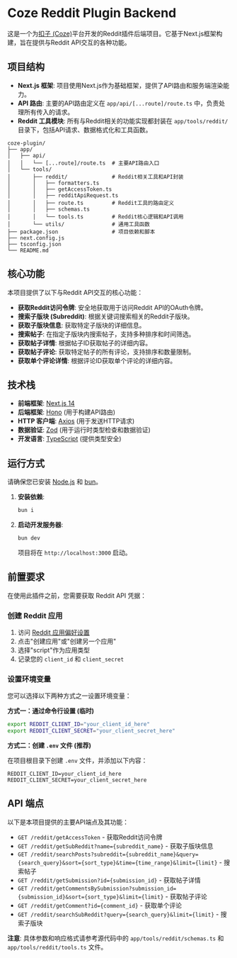 # Coze Reddit Plugin Backend

这是一个为[扣子 (Coze)](https://www.coze.cn/)平台开发的Reddit插件后端项目。它基于Next.js框架构建，旨在提供与Reddit API交互的各种功能。

## 项目结构

- **Next.js 框架**: 项目使用Next.js作为基础框架，提供了API路由和服务端渲染能力。
- **API 路由**: 主要的API路由定义在 `app/api/[...route]/route.ts` 中，负责处理所有传入的请求。
- **Reddit 工具模块**: 所有与Reddit相关的功能实现都封装在 `app/tools/reddit/` 目录下，包括API请求、数据格式化和工具函数。

```
coze-plugin/
├── app/
│   ├── api/
│   │   └── [...route]/route.ts  # 主要API路由入口
│   └── tools/
│       ├── reddit/              # Reddit相关工具和API封装
│       │   ├── formatters.ts
│       │   ├── getAccessToken.ts
│       │   ├── redditApiRequest.ts
│       │   ├── route.ts         # Reddit工具的路由定义
│       │   ├── schemas.ts
│       │   └── tools.ts         # Reddit核心逻辑和API调用
│       └── utils/               # 通用工具函数
├── package.json                 # 项目依赖和脚本
├── next.config.js
├── tsconfig.json
└── README.md
```

## 核心功能

本项目提供了以下与Reddit API交互的核心功能：

- **获取Reddit访问令牌**: 安全地获取用于访问Reddit API的OAuth令牌。
- **搜索子版块 (Subreddit)**: 根据关键词搜索相关的Reddit子版块。
- **获取子版块信息**: 获取特定子版块的详细信息。
- **搜索帖子**: 在指定子版块内搜索帖子，支持多种排序和时间筛选。
- **获取帖子详情**: 根据帖子ID获取帖子的详细内容。
- **获取帖子评论**: 获取特定帖子的所有评论，支持排序和数量限制。
- **获取单个评论详情**: 根据评论ID获取单个评论的详细内容。

## 技术栈

- **前端框架**: [Next.js 14](https://nextjs.org/)
- **后端框架**: [Hono](https://hono.dev/) (用于构建API路由)
- **HTTP 客户端**: [Axios](https://axios-http.com/) (用于发送HTTP请求)
- **数据验证**: [Zod](https://zod.dev/) (用于运行时类型检查和数据验证)
- **开发语言**: [TypeScript](https://www.typescriptlang.org/) (提供类型安全)

## 运行方式

请确保您已安装 [Node.js](https://nodejs.org/) 和 [bun](https://bun.com/)。

1. **安装依赖**: 
   ```bash
   bun i
   ```

2. **启动开发服务器**: 
   ```bash
   bun dev
   ```
   项目将在 `http://localhost:3000` 启动。

## 前置要求

在使用此插件之前，您需要获取 Reddit API 凭据：

### 创建 Reddit 应用

1. 访问 [Reddit 应用偏好设置](https://www.reddit.com/prefs/apps)
2. 点击"创建应用"或"创建另一个应用"
3. 选择"script"作为应用类型
4. 记录您的 `client_id` 和 `client_secret`

### 设置环境变量

您可以选择以下两种方式之一设置环境变量：

**方式一：通过命令行设置 (临时)**

```bash
export REDDIT_CLIENT_ID="your_client_id_here"
export REDDIT_CLIENT_SECRET="your_client_secret_here"
```

**方式二：创建 `.env` 文件 (推荐)**

在项目根目录下创建 `.env` 文件，并添加以下内容：

```
REDDIT_CLIENT_ID=your_client_id_here
REDDIT_CLIENT_SECRET=your_client_secret_here
```

## API 端点

以下是本项目提供的主要API端点及其功能：

- `GET /reddit/getAccessToken` - 获取Reddit访问令牌
- `GET /reddit/getSubReddit?name={subreddit_name}` - 获取子版块信息
- `GET /reddit/searchPosts?subreddit={subreddit_name}&query={search_query}&sort={sort_type}&time={time_range}&limit={limit}` - 搜索帖子
- `GET /reddit/getSubmission?id={submission_id}` - 获取帖子详情
- `GET /reddit/getCommentsBySubmission?submission_id={submission_id}&sort={sort_type}&limit={limit}` - 获取帖子评论
- `GET /reddit/getComment?id={comment_id}` - 获取单个评论
- `GET /reddit/searchSubReddit?query={search_query}&limit={limit}` - 搜索子版块

**注意**: 具体参数和响应格式请参考源代码中的 `app/tools/reddit/schemas.ts` 和 `app/tools/reddit/tools.ts` 文件。
